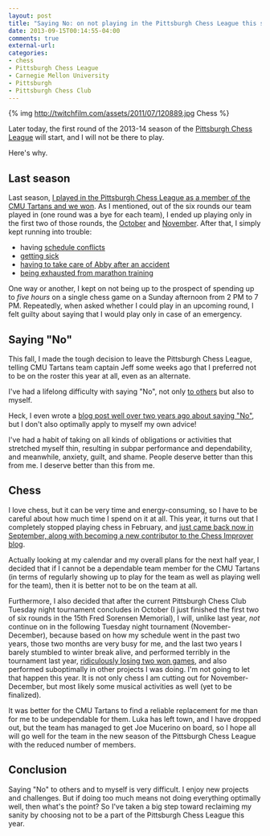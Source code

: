 ```yaml
---
layout: post
title: "Saying No: on not playing in the Pittsburgh Chess League this season for the CMU Tartans"
date: 2013-09-15T00:14:55-04:00
comments: true
external-url: 
categories: 
- chess
- Pittsburgh Chess League
- Carnegie Mellon University
- Pittsburgh
- Pittsburgh Chess Club
---
```

{% img http://twitchfilm.com/assets/2011/07/120889.jpg Chess %}

Later today, the first round of the 2013-14 season of the [Pittsburgh Chess League](http://www.pitt.edu/~schach/ChessPA/ChessLeague/wpapcl.htm) will start, and I will not be there to play.

Here's why.

<!--more-->

## Last season

Last season, [I played in the Pittsburgh Chess League as a member of the CMU Tartans and we won](/blog/2013/04/29/celebrating-the-victory-of-the-cmu-tartans-in-the-2012-13-pittsburgh-chess-league-season/). As I mentioned, out of the six rounds our team played in (one round was a bye for each team), I ended up playing only in the first two of those rounds, the [October](/blog/2012/10/14/pittsburgh-chess-league-round-2-natural-moves-are-often-bad/) and [November](/blog/2012/11/11/pittsburgh-chess-league-round-3-back-to-chess-after-a-month-off/). After that, I simply kept running into trouble:

- having [schedule conflicts](/blog/2012/12/02/oblivion-obsession-time-to-start-playing-melodica/)
- [getting sick](/blog/2013/0130/why-and-how-i-am-going-to-run-the-2013-pittsburgh-marathon)
- [having to take care of Abby after an accident](/blog/2013/02/20/pittsburgh-chess-club-championship-2013-round-6-winning-as-black-like-a-madman/)
- [being exhausted from marathon training](/blog/2013/04/06/comeback-from-pittsburgh-marathon-overtraining/)

One way or another, I kept on not being up to the prospect of spending up to *five hours* on a single chess game on a Sunday afternoon from 2 PM to 7 PM. Repeatedly, when asked whether I could play in an upcoming round, I felt guilty about saying that I would play only in case of an emergency.

## Saying "No"

This fall, I made the tough decision to leave the Pittsburgh Chess League, telling CMU Tartans team captain Jeff some weeks ago that I preferred not to be on the roster this year at all, even as an alternate.

I've had a lifelong difficulty with saying "No", not only [to others](http://zenhabits.net/say-no/) but also to myself.

Heck, I even wrote a [blog post well over two years ago about saying "No"](/blog/2012/02/23/saying-no-in-order-to-say-yes/), but I don't also optimally apply to myself my own advice!

I've had a habit of taking on all kinds of obligations or activities that stretched myself thin, resulting in subpar performance and dependability, and meanwhile, anxiety, guilt, and shame. People deserve better than this from me. I deserve better than this from me.

## Chess

I love chess, but it can be very time and energy-consuming, so I have to be careful about how much time I spend on it at all. This year, it turns out that I completely stopped playing chess in February, and [just came back now in September, along with becoming a new contributor to the Chess Improver blog](/blog/2013/09/12/my-first-post-on-the-chess-improver-the-value-of-thematic-complete-games-against-a-weaker-opponent/).

Actually looking at my calendar and my overall plans for the next half year, I decided that if I cannot be a dependable team member for the CMU Tartans (in terms of regularly showing up to play for the team as well as playing well for the team), then it is better not to be on the team at all.

Furthermore, I also decided that after the current Pittsburgh Chess Club Tuesday night tournament concludes in October (I just finished the first two of six rounds in the 15th Fred Sorensen Memorial), I will, unlike last year, *not* continue on in the following Tuesday night tournament (November-December), because based on how my schedule went in the past two years, those two months are very busy for me, and the last two years I barely stumbled to winter break alive, and performed terribly in the tournament last year, [ridiculously losing two won games](/blog/2012/12/11/round-5-of-pittsburgh-chess-club-tournament-psychology-of-losing-another-won-game/), and also performed suboptimally in other projects I was doing. I'm not going to let that happen this year. It is not only chess I am cutting out for November-December, but most likely some musical activities as well (yet to be finalized).

It was better for the CMU Tartans to find a reliable replacement for me than for me to be undependable for them. Luka has left town, and I have dropped out, but the team has managed to get Joe Mucerino on board, so I hope all will go well for the team in the new season of the Pittsburgh Chess League with the reduced number of members.

## Conclusion

Saying "No" to others and to myself is very difficult. I enjoy new projects and challenges. But if doing too much means not doing everything optimally well, then what's the point? So I've taken a big step toward reclaiming my sanity by choosing not to be a part of the Pittsburgh Chess League this year.
